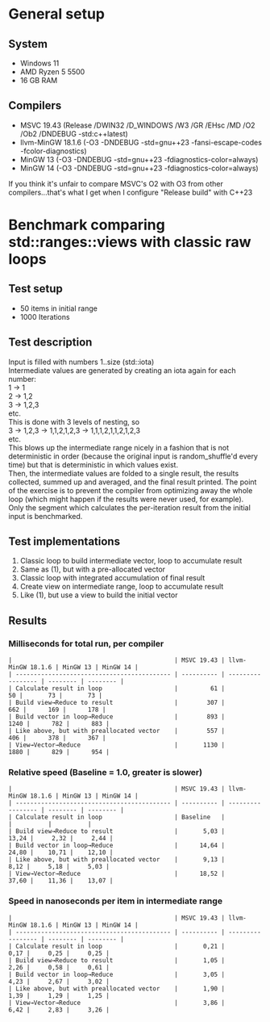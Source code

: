 # General setup
## System
- Windows 11
- AMD Ryzen 5 5500
- 16 GB RAM
## Compilers
- MSVC 19.43 (Release /DWIN32 /D_WINDOWS /W3 /GR /EHsc /MD /O2 /Ob2 /DNDEBUG -std:c++latest)
- llvm-MinGW 18.1.6 (-O3 -DNDEBUG -std=gnu++23 -fansi-escape-codes -fcolor-diagnostics)
- MinGW 13 (-O3 -DNDEBUG -std=gnu++23 -fdiagnostics-color=always)
- MinGW 14 (-O3 -DNDEBUG -std=gnu++23 -fdiagnostics-color=always)

If you think it's unfair to compare MSVC's O2 with O3 from other compilers...that's what I get when I configure "Release build" with C++23
# Benchmark comparing std::ranges::views with classic raw loops
## Test setup
- 50 items in initial range
- 1000 Iterations
## Test description
Input is filled with numbers 1..size (std::iota)  
Intermediate values are generated by creating an iota again for each number:  
 1 -> 1  
 2 -> 1,2  
 3 -> 1,2,3  
etc.  
This is done with 3 levels of nesting, so  
 3 -> 1,2,3 -> 1,1,2,1,2,3 -> 1,1,1,2,1,1,2,1,2,3  
etc.  
This blows up the intermediate range nicely in a fashion that is not deterministic in order (because the original input is random_shuffle'd every time) but that is deterministic in which values exist.  
Then, the intermediate values are folded to a single result, the results collected, summed up and averaged, and the final result printed. The point of the exercise is to prevent the compiler from optimizing away the whole loop (which might happen if the results were never used, for example).  
Only the segment which calculates the per-iteration result from the initial input is benchmarked.  
## Test implementations
1. Classic loop to build intermediate vector, loop to accumulate result
2. Same as (1), but with a pre-allocated vector
3. Classic loop with integrated accumulation of final result
4. Create view on intermediate range, loop to accumulate result
5. Like (1), but use a view to build the initial vector
## Results  
### Milliseconds for total run, per compiler 
```
|                                             | MSVC 19.43 | llvm-MinGW 18.1.6 | MinGW 13 | MinGW 14 |
| ------------------------------------------- | ---------- | ----------------- | -------- | -------- |
| Calculate result in loop                    |         61 |                50 |       73 |       73 |
| Build view→Reduce to result                 |        307 |               662 |      169 |      178 |
| Build vector in loop→Reduce                 |        893 |              1240 |      782 |      883 |
| Like above, but with preallocated vector    |        557 |               406 |      378 |      367 |
| View→Vector→Reduce                          |       1130 |              1880 |      829 |      954 |
```
### Relative speed (Baseline = 1.0, greater is slower)
```
|                                             | MSVC 19.43 | llvm-MinGW 18.1.6 | MinGW 13 | MinGW 14 |
| ------------------------------------------- | ---------- | ----------------- | -------- | -------- |
| Calculate result in loop                    | Baseline   |                   |          |          |
| Build view→Reduce to result                 |       5,03 |             13,24 |     2,32 |     2,44 |
| Build vector in loop→Reduce                 |      14,64 |             24,80 |    10,71 |    12,10 |
| Like above, but with preallocated vector    |       9,13 |              8,12 |     5,18 |     5,03 |
| View→Vector→Reduce                          |      18,52 |             37,60 |    11,36 |    13,07 |
```
### Speed in nanoseconds per item in intermediate range
```
|                                             | MSVC 19.43 | llvm-MinGW 18.1.6 | MinGW 13 | MinGW 14 |
| ------------------------------------------- | ---------- | ----------------- | -------- | -------- |
| Calculate result in loop                    |       0,21 |              0,17 |     0,25 |     0,25 |
| Build view→Reduce to result                 |       1,05 |              2,26 |     0,58 |     0,61 |
| Build vector in loop→Reduce                 |       3,05 |              4,23 |     2,67 |     3,02 |
| Like above, but with preallocated vector    |       1,90 |              1,39 |     1,29 |     1,25 |
| View→Vector→Reduce                          |       3,86 |              6,42 |     2,83 |     3,26 |

```

